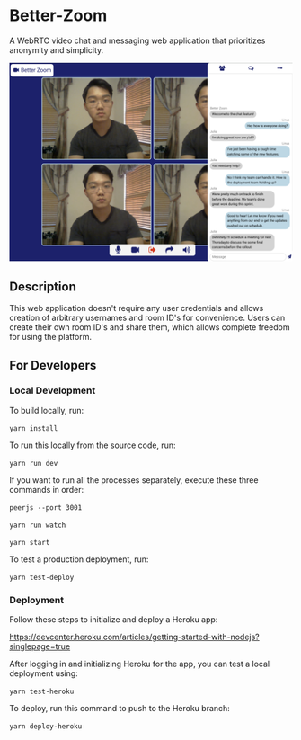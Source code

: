 # Better-Zoom

A WebRTC video chat and messaging web application that prioritizes anonymity and simplicity.

![img](images/example.png)

## Description

This web application doesn't require any user credentials and allows creation of arbitrary usernames and room ID's for convenience. Users can create their own room ID's and share them, which allows complete freedom for using the platform.

## For Developers

### Local Development

To build locally, run:

`yarn install`

To run this locally from the source code, run:

`yarn run dev`

If you want to run all the processes separately, execute these three commands in order:

`peerjs --port 3001`

`yarn run watch`

`yarn start`

To test a production deployment, run:

`yarn test-deploy`

### Deployment

Follow these steps to initialize and deploy a Heroku app: 

https://devcenter.heroku.com/articles/getting-started-with-nodejs?singlepage=true

After logging in and initializing Heroku for the app, you can test a local deployment using: 

`yarn test-heroku`

To deploy, run this command to push to the Heroku branch: 

`yarn deploy-heroku`